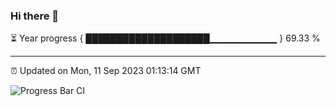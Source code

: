 ### Hi there 👋

⏳ Year progress { ████████████████████▁▁▁▁▁▁▁▁▁▁ } 69.33 %

---

⏰ Updated on Mon, 11 Sep 2023 01:13:14 GMT

![Progress Bar CI](https://github.com/ZhaoGui/ZhaoGui/workflows/Progress%20Bar%20CI/badge.svg)
